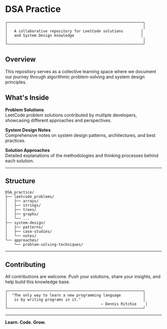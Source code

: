 # DSA Practice

```
┌─────────────────────────────────────────────────────────────┐
│                                                             │
│   A collaborative repository for LeetCode solutions        │
│   and System Design knowledge                              │
│                                                             │
└─────────────────────────────────────────────────────────────┘
```

## Overview

This repository serves as a collective learning space where we document our journey through algorithmic problem-solving and system design principles.

## What's Inside

**Problem Solutions**  
LeetCode problem solutions contributed by multiple developers, showcasing different approaches and perspectives.

**System Design Notes**  
Comprehensive notes on system design patterns, architectures, and best practices.

**Solution Approaches**  
Detailed explanations of the methodologies and thinking processes behind each solution.

---

## Structure

```
DSA_practice/
├── leetcode_problems/
│   ├── arrays/
│   ├── strings/
│   ├── trees/
│   ├── graphs/
│   └── ...
├── system-design/
│   ├── patterns/
│   ├── case-studies/
│   └── notes/
└── approaches/
    └── problem-solving-techniques/
```

---

## Contributing

All contributions are welcome. Push your solutions, share your insights, and help build this knowledge base.

```
┌─────────────────────────────────────────────────────────────┐
│  "The only way to learn a new programming language          │
│   is by writing programs in it."                            │
│                                          — Dennis Ritchie    │
└─────────────────────────────────────────────────────────────┘
```

---

**Learn. Code. Grow.**
